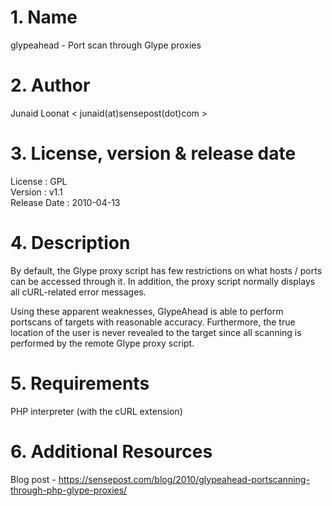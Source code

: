 # 1. Name

glypeahead - Port scan through Glype proxies

# 2. Author

Junaid Loonat < junaid(at)sensepost(dot)com >

# 3. License, version & release date

License : GPL  
Version : v1.1  
Release Date : 2010-04-13

# 4. Description

By default, the Glype proxy script has few restrictions on what hosts / ports can be accessed through it. In addition, the proxy script normally displays all cURL-related error messages.  

Using these apparent weaknesses, GlypeAhead is able to perform portscans of targets with reasonable accuracy. Furthermore, the true location of the user is never revealed to the target since all scanning is performed by the remote Glype proxy script.

# 5. Requirements

PHP interpreter (with the cURL extension)

# 6. Additional Resources

Blog post - https://sensepost.com/blog/2010/glypeahead-portscanning-through-php-glype-proxies/
